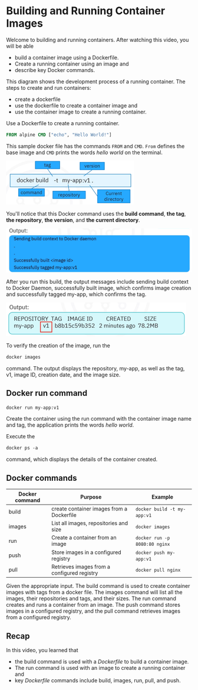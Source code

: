 # Building and Running  Container Images

Welcome to building and running containers. After watching this video, you will be able 

- build a container image using a Dockerfile. 
- Create a running container using an image and 
- describe key Docker commands. 

This diagram shows the development process of a running container. The steps to create and run containers: 

- create a dockerfile 
- use the dockerfile to create a container image and 
- use the container image to create a running container. 

Use a Dockerfile to create a running container. 

```dockerfile
FROM alpine CMD ["echo", "Hello World!"]
```

This sample docker file has the commands `FROM` and `CMD`. `From` defines the base image and `CMD` prints the words *hello world* on the terminal. 

<img src="assets/image-20240803020941416.png" alt="image-20240803020941416" style="zoom:50%;" />

You'll notice that this Docker command uses the **build command**, **the tag**, **the repository**, **the version**, and **the current directory**. 

<img src="assets/image-20240803021215050.png" alt="image-20240803021215050" style="zoom:50%;" />

After you run this build, the output messages include sending build context to Docker Daemon, successfully built image, which confirms image creation and successfully tagged my-app, which confirms the tag. 

<img src="assets/image-20240803021430202.png" alt="image-20240803021430202" style="zoom:50%;" />

To verify the creation of the image, run the 

```dockerfile
docker images
```

command. The output displays the repository, my-app, as well as the tag, v1, image ID, creation date, and the image size. 

## Docker run command

```dockerfile
docker run my-app:v1
```

Create the container using the run command with the container image name and tag, the application prints the words *hello world*. 

Execute the 

```dockerfile
docker ps -a
```

command, which displays the details of the container created. 

## Docker commands

| Docker command | Purpose                                     | Example                       |
| -------------- | ------------------------------------------- | ----------------------------- |
| build          | create container images from a Dockerfile   | `docker build -t my-app:v1`   |
| images         | List all images, repositories and size      | `docker images`               |
| run            | Create a container from an image            | `docker run -p 8080:80 nginx` |
| push           | Store images in a configured registry       | `docker push my-app:v1`       |
| pull           | Retrieves images from a configured registry | `docker pull nginx`           |

Given the appropriate input. The build command is used to create container images with tags from a docker file. The images command will list all the images, their repositories and tags, and their sizes. The run command creates and runs a container from an image. The push command stores images in a configured registry, and the pull command retrieves images from a configured registry. 

## Recap

In this video, you learned that 

- the build command is used with a *Dockerfile* to build a container image. 
- The run command is used with an image to create a running container and 
- key *Dockerfile* commands include build, images, run, pull, and push.